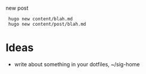 

new post

     hugo new content/blah.md
     hugo new content/post/blah.md

# Ideas

- write about something in your dotfiles, ~/sig-home
